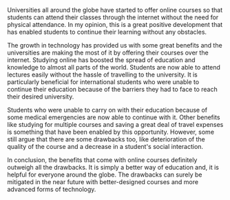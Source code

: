 Universities all around the globe have started to offer online courses so that students can attend their classes through the internet without the need for physical attendance. In my opinion, this is a great positive development that has enabled students to continue their learning without any obstacles.

The growth in technology has provided us with some great benefits and the universities are making the most of it by offering their courses over the internet. Studying online has boosted the spread of education and knowledge to almost all parts of the world. Students are now able to attend lectures easily without the hassle of travelling to the university. It is particularly beneficial for international students who were unable to continue their education because of the barriers they had to face to reach their desired university.

Students who were unable to carry on with their education because of some medical emergencies are now able to continue with it. Other benefits like studying for multiple courses and saving a great deal of travel expenses is something that have been enabled by this opportunity. However, some still argue that there are some drawbacks too, like deterioration of the quality of the course and a decrease in a student's social interaction.

In conclusion, the benefits that come with online courses definitely outweigh all the drawbacks. It is simply a better way of education and, it is helpful for everyone around the globe. The drawbacks can surely be mitigated in the near future with better-designed courses and more advanced forms of technology.
